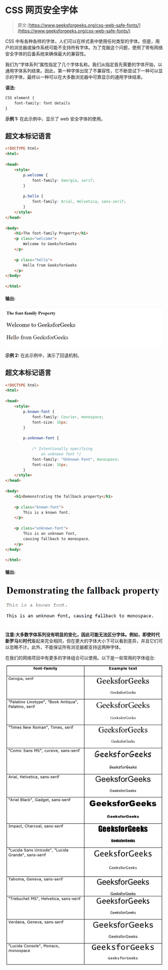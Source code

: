 # CSS 网页安全字体

> 原文:[https://www.geeksforgeeks.org/css-web-safe-fonts/](https://www.geeksforgeeks.org/css-web-safe-fonts/)

CSS 中有各种各样的字体，人们可以在样式表中使用任何类型的字体。但是，用户的浏览器或操作系统可能不支持所有字体。为了克服这个问题，使用了带有网络安全字体的后备系统来确保最大的兼容性。

我们为“字体系列”属性指定了几个字体名称。我们从指定首先需要的字体开始，以通用字体系列结束。因此，第一种字体出现了不兼容性，它不断尝试下一种可以显示的字体，最终以一种可以在大多数浏览器中可靠显示的通用字体结束。

**语法:**

```html
CSS element {
    font-family: font details
}

```

**示例 1:** 在此示例中，显示了 web 安全字体的使用。

## 超文本标记语言

```html
<!DOCTYPE html>
<html>

<head>
    <style>
        p.welcome {
            font-family: Georgia, serif;
        }

        p.hello {
            font-family: Arial, Helvetica, sans-serif;
        }
    </style>
</head>

<body>
    <h1>The font-family Property</h1>
    <p class="welcome">
        Welcome to GeeksforGeeks
    </p>

    <p class="hello">
        Hello from GeeksforGeeks
    </p>
</body>

</html>
```

#### **输出:**

![](img/f6949b9b291b3aea383ba2907e9986bd.png)

**示例 2:** 在此示例中，演示了回退机制。

## 超文本标记语言

```html
<!DOCTYPE html>
<html>

<head>
    <style>
        p.known-font {
            font-family: Courier, monospace;
            font-size: 16px;
        }

        p.unknown-font {

            /* Intentionally specifying 
                an unknown font */
            font-family: "Unknown Font", monospace;
            font-size: 16px;
        }
    </style>
</head>

<body>
    <h1>Demonstrating the fallback property</h1>

    <p class="known-font">
        This is a known font.
    </p>

    <p class="unknown-font">
        This is an unknown font,
        causing fallback to monospace.
    </p>
</body>

</html>
```

#### **输出:**

![](img/fb70c6130bbe77c9237f96ed41320444.png)

**注意:**大多数字体系列没有明显的变化，因此可能无法区分字体。例如，即使**时代新罗马**和**时代**看起来完全相同，但在更大的字体大小下可以看到差异，并且它们可以忽略不计。此外，不能保证所有浏览器都支持这两种字体。

在我们的网络项目中有更多的字体组合可以使用。以下是一些常用的字体组合:

![](img/b0a75d6b57adb027db53d078b4519950.png)